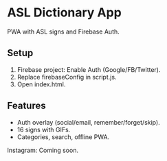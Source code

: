 # ASL Dictionary App

PWA with ASL signs and Firebase Auth.

## Setup
1. Firebase project: Enable Auth (Google/FB/Twitter).
2. Replace firebaseConfig in script.js.
3. Open index.html.

## Features
- Auth overlay (social/email, remember/forget/skip).
- 16 signs with GIFs.
- Categories, search, offline PWA.

Instagram: Coming soon.
